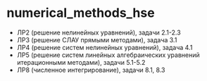# numerical_methods_hse

- ЛР2 (решение нелинейных уравнений), задачи 2.1-2.3
- ЛР3 (решение СЛАУ прямыми методами), задача 3.1
- ЛР4 (решение систем нелинейных уравнений), задача 4.1
- ЛР5 (решение систем линейных алгебраических уравнений итерационными методами), задачи 5.1-5.2
- ЛР8 (численное интегрирование), задачи 8.1, 8.3

